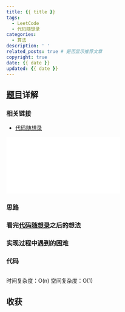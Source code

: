 ```yaml
---
title: {{ title }}
tags:
  - LeetCode
  - 代码随想录
categories:
  - 算法
description: ' '
related_posts: true # 是否显示推荐文章
copyright: true
date: {{ date }}
updated: {{ date }}
---
```


## [题目]()详解

### 相关链接

- [代码随想录]()

<iframe class="iframe_video" src="//player.bilibili.com/player.html?aid=896855273&bvid=BV1fA4y1o715&cid=783305542&page=1" scrolling="no" border="0" frameborder="no" framespacing="0" allowfullscreen="true"> </iframe>

### 思路

### 看完[代码随想录]()之后的想法

### 实现过程中遇到的困难

### 代码

```ts TypeScript

```

时间复杂度：O(n)
空间复杂度：O(1)

## 收获
